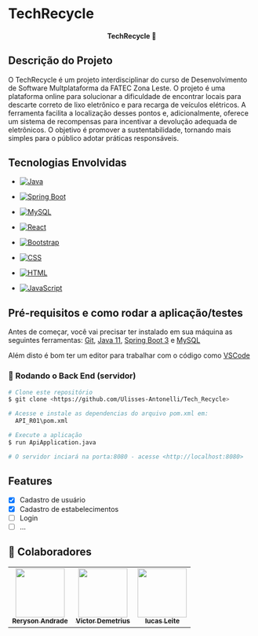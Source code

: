 # TechRecycle

<h4 align="center"> 
	  TechRecycle 🚀 
</h4>

## Descrição do Projeto

O TechRecycle é um projeto interdisciplinar do curso de Desenvolvimento de Software Multplataforma da FATEC Zona Leste.
O projeto é uma plataforma online para solucionar a dificuldade de encontrar locais para descarte correto de lixo eletrônico e para recarga de veículos elétricos. A ferramenta facilita a localização desses pontos e, adicionalmente, oferece um sistema de recompensas para incentivar a devolução adequada de eletrônicos. O objetivo é promover a sustentabilidade, tornando mais simples para o público adotar práticas responsáveis.


## Tecnologias Envolvidas

 - [![Java](https://img.shields.io/badge/Java-Backend-brightgreen)](https://www.java.com/)  

- [![Spring Boot](https://img.shields.io/badge/Spring%20Boot-Framework-orange)](https://spring.io/projects/spring-boot)

- [![MySQL](https://img.shields.io/badge/MySQL-Database-blue)](https://www.mysql.com/)

- [![React](https://img.shields.io/badge/React-Frontend-blue)](https://reactjs.org/)

- [![Bootstrap](https://img.shields.io/badge/Bootstrap-Frontend-yellow)](https://getbootstrap.com/)

- [![CSS](https://img.shields.io/badge/CSS-Frontend-blueviolet)](https://developer.mozilla.org/en-US/docs/Web/CSS)

- [![HTML](https://img.shields.io/badge/HTML-Frontend-red)](https://developer.mozilla.org/en-US/docs/Web/HTML)

- [![JavaScript](https://img.shields.io/badge/JavaScript-Frontend-yellow)](https://developer.mozilla.org/en-US/docs/Web/JavaScript)

## Pré-requisitos e como rodar a aplicação/testes

Antes de começar, você vai precisar ter instalado em sua máquina as seguintes ferramentas:
[Git](https://git-scm.com), [Java 11](https://www.oracle.com/java/technologies/javase-jdk11-downloads.html), [Spring Boot 3](https://spring.io/projects/spring-boot) e [MySQL](https://www.mysql.com/)

Além disto é bom ter um editor para trabalhar com o código como [VSCode](https://code.visualstudio.com/)

### 🎲 Rodando o Back End (servidor)

```bash
# Clone este repositório
$ git clone <https://github.com/Ulisses-Antonelli/Tech_Recycle>

# Acesse e instale as dependencias do arquivo pom.xml em:
  API_R01\pom.xml

# Execute a aplicação
$ run ApiApplication.java

# O servidor inciará na porta:8080 - acesse <http://localhost:8080>
```
## Features

- [x] Cadastro de usuário
- [x] Cadastro de estabelecimentos
- [ ] Login
- [ ] ...

## :handshake: Colaboradores
<table>
  <tr>
    <td align="center">
      <a href="https://github.com/AndradeReryson">
        <img src="https://avatars.githubusercontent.com/u/112758537?v=4" width="100px;" alt=""/><br>
        <sub>
          <b>Reryson Andrade</b>
        </sub>
      </a>
    </td>
    <td align="center">
      <a href="https://github.com/VictorDemetrius">
        <img src="https://avatars.githubusercontent.com/u/112758537?v=4" width="100px;" alt=""/><br>
        <sub>
          <b>Victor Demetrius</b>
        </sub>
      </a>
    </td>
    <td align="center">
      <a href="https://github.com/Lucas-S-Leite">
        <img src="https://avatars.githubusercontent.com/u/112758540?v=4" width="100px;" alt=""/><br>
        <sub>
          <b>lucas Leite</b>
        </sub>
      </a>
    </td>
  </tr>
</table>

